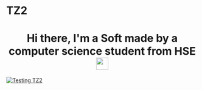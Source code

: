 # TZ2
<h1 align="center">Hi there, I'm a Soft  made by a computer science student from HSE 
<img src="https://github.com/blackcater/blackcater/raw/main/images/Hi.gif" height="32"/></h1>

[![Testing TZ2](https://github.com/MariaTolkacheva/TZ2/actions/workflows/Test.yml/badge.svg)](https://github.com/MariaTolkacheva/TZ2/actions/workflows/Test.yml)
